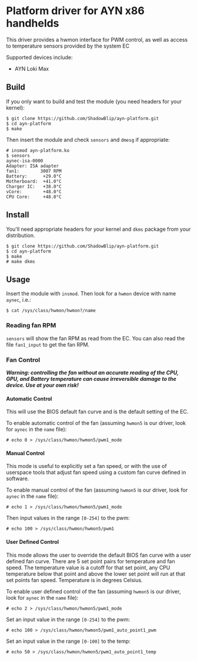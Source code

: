 # Platform driver for AYN x86 handhelds

This driver provides a hwmon interface for PWM control, as well as access 
to temperature sensors provided by the system EC

Supported devices include:

 - AYN Loki Max

## Build
If you only want to build and test the module (you need headers for your
kernel):

```shell
$ git clone https://github.com/ShadowBlip/ayn-platform.git
$ cd ayn-platform
$ make
```

Then insert the module and check `sensors` and `dmesg` if appropriate:
```shell
# insmod ayn-platform.ko
$ sensors
aynec-isa-0000
Adapter: ISA adapter
fan1:        3007 RPM
Battery:      +29.0°C
Motherboard:  +41.0°C
Charger IC:   +38.0°C
vCore:        +48.0°C
CPU Core:     +48.0°C
```

## Install

You'll need appropriate headers for your kernel and `dkms` package from your
distribution.

```shell
$ git clone https://github.com/ShadowBlip/ayn-platform.git
$ cd ayn-platform
$ make
# make dkms
```

## Usage

Insert the module with `insmod`. Then look for a `hwmon` device with name
`aynec`, i.e.:

`$ cat /sys/class/hwmon/hwmon?/name`

### Reading fan RPM

`sensors` will show the fan RPM as read from the EC. You can also read the
file `fan1_input` to get the fan RPM.

### Fan Control

***Warning: controlling the fan without an accurate reading of the CPU, GPU,
and Battery temperature can cause irreversible damage to the device. Use at
your own risk!***

#### Automatic Control
This will use the BIOS default fan curve and is the default setting of the EC.

To enable automatic control of the fan (assuming `hwmon5` is our driver, look for
`aynec` in the `name` file):

`# echo 0 > /sys/class/hwmon/hwmon5/pwm1_mode`

#### Manual Control
This mode is useful to explicitly set a fan speed, or with the use of userspace
tools that adjust fan speed using a custom fan curve defined in software.

To enable manual control of the fan (assuming `hwmon5` is our driver, look for
`aynec` in the `name` file):

`# echo 1 > /sys/class/hwmon/hwmon5/pwm1_mode`

Then input values in the range `[0-254]` to the pwm:

`# echo 100 > /sys/class/hwmon/hwmon5/pwm1`

#### User Defined Control
This mode allows the user to override the default BIOS fan curve with a user
defined fan curve. There are 5 set point pairs for temperature and fan speed.
The temperature value is a cutoff for that set point, any CPU temperature
below that point and above the lower set point will run at that set points
fan speed. Temperature is in degrees Celsius.

To enable user defined control of the fan (assuming `hwmon5` is our driver,
look for `aynec` in the `name` file):

`# echo 2 > /sys/class/hwmon/hwmon5/pwm1_mode`

Set an input value in the range `[0-254]` to the pwm:

`# echo 100 > /sys/class/hwmon/hwmon5/pwm1_auto_point1_pwm`

Set an input value in the range `[0-100]` to the temp:

`# echo 50 > /sys/class/hwmon/hwmon5/pwm1_auto_point1_temp`

